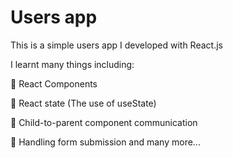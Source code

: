 # Users app

This is a simple users app I developed with React.js



I learnt many things including:

🎯 React Components

🎯 React state (The use of useState)

🎯 Child-to-parent component communication

🎯 Handling form submission and many more...

